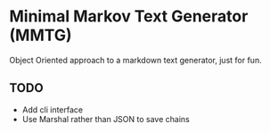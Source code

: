 # Minimal Markov Text Generator (MMTG)

Object Oriented approach to a markdown text generator, just for fun.


## TODO

* Add cli interface
* Use Marshal rather than JSON to save chains